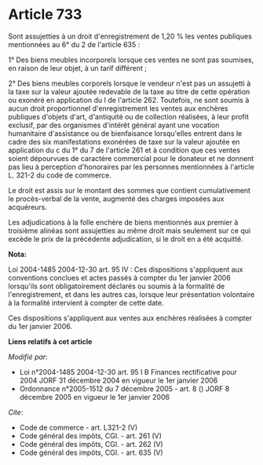 # Article 733

Sont assujetties à un droit d'enregistrement de 1,20 % les ventes publiques mentionnées au 6° du 2 de l'article 635 : 

1° Des biens meubles incorporels lorsque ces ventes ne sont pas soumises, en raison de leur objet, à un tarif différent ; 

2° Des biens meubles corporels lorsque le vendeur n'est pas un assujetti à la taxe sur la valeur ajoutée redevable de la taxe
au titre de cette opération ou exonéré en application du I de l'article 262. Toutefois, ne sont soumis à aucun droit
proportionnel d'enregistrement les ventes aux enchères publiques d'objets d'art, d'antiquité ou de collection réalisées, à
leur profit exclusif, par des organismes d'intérêt général ayant une vocation humanitaire d'assistance ou de bienfaisance
lorsqu'elles entrent dans le cadre des six manifestations exonérées de taxe sur la valeur ajoutée en application du c du 1°
du 7 de l'article 261 et à condition que ces ventes soient dépourvues de caractère commercial pour le donateur et ne donnent
pas lieu à perception d'honoraires par les personnes mentionnées à l'article L. 321-2 du code de commerce. 

Le droit est assis sur le montant des sommes que contient cumulativement le procès-verbal de la vente, augmenté des charges
imposées aux acquéreurs. 

Les adjudications à la folle enchère de biens mentionnés aux premier à troisième alinéas sont assujetties au même droit mais
seulement sur ce qui excède le prix de la précédente adjudication, si le droit en a été acquitté.

**Nota:**

Loi 2004-1485 2004-12-30 art. 95 IV : Ces dispositions s'appliquent aux conventions conclues et actes passés à compter du 1er
janvier 2006 lorsqu'ils sont obligatoirement déclarés ou soumis à la formalité de l'enregistrement, et dans les autres cas,
lorsque leur présentation volontaire à la formalité intervient à compter de cette date.

Ces dispositions s'appliquent aux ventes aux enchères réalisées à compter du 1er janvier 2006.

**Liens relatifs à cet article**

_Modifié par_:

  - Loi n°2004-1485 2004-12-30 art. 95 I B Finances rectificative pour 2004 JORF 31 décembre 2004 en vigueur le 1er janvier 2006
  - Ordonnance n°2005-1512 du 7 décembre 2005 - art. 8 () JORF 8 décembre 2005 en vigueur le 1er janvier 2006

_Cite_:

  - Code de commerce - art. L321-2 (V)
  - Code général des impôts, CGI. - art. 261 (V)
  - Code général des impôts, CGI. - art. 262 (V)
  - Code général des impôts, CGI. - art. 635 (V)
